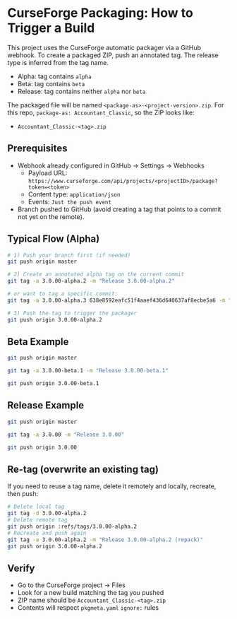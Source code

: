 # CurseForge Packaging: How to Trigger a Build

This project uses the CurseForge automatic packager via a GitHub webhook. To create a packaged ZIP, push an annotated tag. The release type is inferred from the tag name.

- Alpha: tag contains `alpha`
- Beta: tag contains `beta`
- Release: tag contains neither `alpha` nor `beta`

The packaged file will be named `<package-as>-<project-version>.zip`.
For this repo, `package-as: Accountant_Classic`, so the ZIP looks like:

- `Accountant_Classic-<tag>.zip`

## Prerequisites
- Webhook already configured in GitHub → Settings → Webhooks
  - Payload URL: `https://www.curseforge.com/api/projects/<projectID>/package?token=<token>`
  - Content type: `application/json`
  - Events: `Just the push event`
- Branch pushed to GitHub (avoid creating a tag that points to a commit not yet on the remote).

## Typical Flow (Alpha)
```bash
# 1) Push your branch first (if needed)
git push origin master

# 2) Create an annotated alpha tag on the current commit
git tag -a 3.0.00-alpha.2 -m "Release 3.0.00-alpha.2"

# or want to tag a specific commit:
git tag -a 3.0.00-alpha.3 638e8592eafc51f4aaef436d640637af8ecbe5a6 -m "Release 3.0.00-alpha.3 (Currency Tracker UI prototype)"

# 3) Push the tag to trigger the packager
git push origin 3.0.00-alpha.2
```

## Beta Example
```bash
git push origin master

git tag -a 3.0.00-beta.1 -m "Release 3.0.00-beta.1"

git push origin 3.0.00-beta.1
```

## Release Example
```bash
git push origin master

git tag -a 3.0.00 -m "Release 3.0.00"

git push origin 3.0.00
```

## Re-tag (overwrite an existing tag)
If you need to reuse a tag name, delete it remotely and locally, recreate, then push:
```bash
# Delete local tag
git tag -d 3.0.00-alpha.2
# Delete remote tag
git push origin :refs/tags/3.0.00-alpha.2
# Recreate and push again
git tag -a 3.0.00-alpha.2 -m "Release 3.0.00-alpha.2 (repack)"
git push origin 3.0.00-alpha.2
```

## Verify
- Go to the CurseForge project → Files
- Look for a new build matching the tag you pushed
- ZIP name should be `Accountant_Classic-<tag>.zip`
- Contents will respect `pkgmeta.yaml` `ignore:` rules
